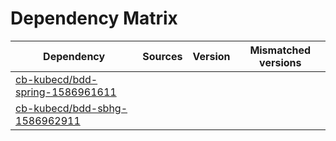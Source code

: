 # Dependency Matrix

Dependency | Sources | Version | Mismatched versions
---------- | ------- | ------- | -------------------
[cb-kubecd/bdd-spring-1586961611](https://github.com/cb-kubecd/bdd-spring-1586961611.git) |  | []() | 
[cb-kubecd/bdd-sbhg-1586962911](https://github.com/cb-kubecd/bdd-sbhg-1586962911.git) |  | []() | 
